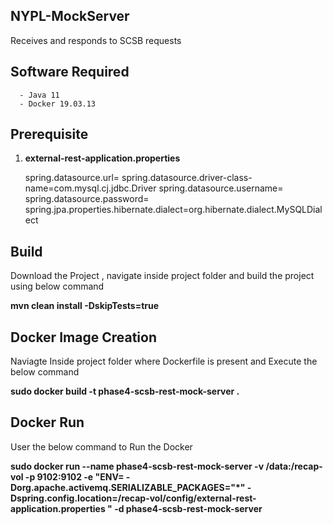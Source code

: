 ## NYPL-MockServer

   Receives and responds to SCSB requests
   
## Software Required

      - Java 11
      - Docker 19.03.13  
      
## Prerequisite

1. **external-rest-application.properties**
    
      spring.datasource.url=
      spring.datasource.driver-class-name=com.mysql.cj.jdbc.Driver
      spring.datasource.username=
      spring.datasource.password=
      spring.jpa.properties.hibernate.dialect=org.hibernate.dialect.MySQLDialect

## Build

Download the Project , navigate inside project folder and build the project using below command

**mvn clean install -DskipTests=true**

## Docker Image Creation

Naviagte Inside project folder where Dockerfile is present and Execute the below command

**sudo docker build -t phase4-scsb-rest-mock-server .**

## Docker Run

User the below command to Run the Docker

**sudo docker run --name phase4-scsb-rest-mock-server -v /data:/recap-vol -p 9102:9102 -e "ENV= -Dorg.apache.activemq.SERIALIZABLE_PACKAGES="*" -Dspring.config.location=/recap-vol/config/external-rest-application.properties " -d phase4-scsb-rest-mock-server**
